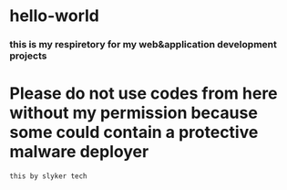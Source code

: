 # hello-world
### this is my respiretory for my web&amp;application development projects
# Please do not use codes from here without my permission because some could contain a protective malware deployer
`this by slyker tech`
